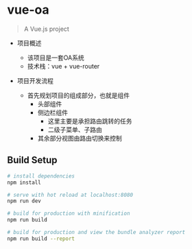 # vue-oa

> A Vue.js project  

- 项目概述
  - 该项目是一套OA系统
  - 技术栈：vue + vue-router

- 项目开发流程
  - 首先规划项目的组成部分，也就是组件
    - 头部组件
    - 侧边栏组件
      - 这里主要是承担路由跳转的任务
      - 二级子菜单、子路由
    - 其余部分视图由路由切换来控制


## Build Setup

``` bash
# install dependencies
npm install

# serve with hot reload at localhost:8080
npm run dev

# build for production with minification
npm run build

# build for production and view the bundle analyzer report
npm run build --report
```